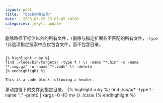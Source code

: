 ```yaml
---
layout: post
title:  "bash命令记录"
date:   2023-03-29 23:05:45 +0200
categories: jekyll update
---
```

删除路径下标注以外的所有文件，`!`删除与指定扩展名不匹配的所有文件，`-type f`此选项指定搜索中应仅包含文件，而不包含目录。
<pre><code>
{% highlight ruby %}
find ./lede/bin/targets/ -type f ! \( -name "*.bin" -o -name "*.img.gz" -o -name "*.vmdk" \) -delete
{% endhighlight %}
</code></pre>
<pre><code>This is a code block following a header.</code></pre>

移动路径下的文件到指定目录，
{% highlight ruby %}
find ./cs/a/* -type f -name "*.*" -print0 | xargs -0 -I{} mv {} ./cs/a/
{% endhighlight %}

    
